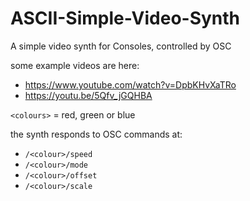 # ASCII-Simple-Video-Synth
A simple video synth for Consoles, controlled by OSC

some example videos are here:
* https://www.youtube.com/watch?v=DpbKHvXaTRo
* https://youtu.be/5Qfv_jGQHBA

`<colours>` = red, green or blue

the synth responds to OSC commands at:
* `/<colour>/speed`
* `/<colour>/mode`
* `/<colour>/offset`
* `/<colour>/scale`
